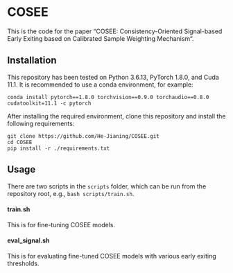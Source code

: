 # COSEE

This is the code for the paper “COSEE: Consistency-Oriented Signal-based Early Exiting based on Calibrated Sample Weighting Mechanism“.

## Installation

This repository has been tested on Python 3.6.13, PyTorch 1.8.0, and Cuda 11.1. It is recommended to use a conda environment, for example:

```
conda install pytorch==1.8.0 torchvision==0.9.0 torchaudio==0.8.0 cudatoolkit=11.1 -c pytorch
```

After installing the required environment, clone this repository and install the following requirements:

```
git clone https://github.com/He-Jianing/COSEE.git
cd COSEE
pip install -r ./requirements.txt
```

## Usage

There are two scripts in the `scripts` folder, which can be run from the repository root, e.g., `bash scripts/train.sh`.

#### train.sh

This is for fine-tuning COSEE models.

#### eval_signal.sh

This is for evaluating fine-tuned COSEE models with various early exiting thresholds.




